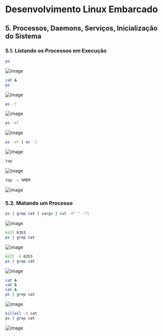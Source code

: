 # Desenvolvimento Linux Embarcado

## 5. Processos, Daemons, Serviços, Inicialização do Sistema

### 5.1. Listando os Processos em Execução

```bash
ps
```
![image](https://user-images.githubusercontent.com/19675356/208747884-735acd51-972e-461d-a6f0-07704c5db0d2.png)

```bash
cat &
ps
```
![image](https://user-images.githubusercontent.com/19675356/208748052-f2d9021f-8e89-4425-b4dc-02cc0df02dd5.png)

```bash
ps -f
```
![image](https://user-images.githubusercontent.com/19675356/208748490-87ae1458-d528-40e9-891f-3988a2aaba39.png)

```bash
ps -ef
```
![image](https://user-images.githubusercontent.com/19675356/208748572-10eef11e-a107-4ccb-8377-798563c20fa9.png)

```bash
ps -ef | wc -l
```
![image](https://user-images.githubusercontent.com/19675356/208748664-9816b9f2-b0f9-498e-b18b-a215f089c8b2.png)

```bash
top
```
![image](https://user-images.githubusercontent.com/19675356/208748766-007a952c-4a2e-4a5b-bab8-149d881fa024.png)

```bash
top -o %MEM
```
![image](https://user-images.githubusercontent.com/19675356/208748875-1ed4fa10-9297-4c48-97fa-a8d3ebbf848d.png)

### 5.2. Matando um Processo

```bash
ps | grep cat | xargs | cut -d" " -f1
```
![image](https://user-images.githubusercontent.com/19675356/208749309-f4c016e1-6a12-4008-adfd-06c677be81cc.png)

```bash
kill 6353
ps | grep cat
```
![image](https://user-images.githubusercontent.com/19675356/208749523-86f259e6-8d0a-44af-b654-5411f21f8537.png)

```bash
kill -9 6353
ps | grep cat
```
![image](https://user-images.githubusercontent.com/19675356/208750086-9c8f5fbf-4453-4cdf-b839-d4d2cf7c0a25.png)

```bash
cat &
cat &
cat &
ps | grep cat
```
![image](https://user-images.githubusercontent.com/19675356/208750286-2e5d83c4-0923-4da4-ac27-f4a1c20c433c.png)

```bash
killall -9 cat
ps | grep cat
```
![image](https://user-images.githubusercontent.com/19675356/208750468-4850ae5a-5940-4852-8ed6-66bc84613eed.png)

